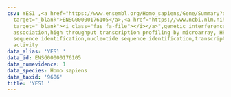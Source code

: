 ```yaml
---
csv: YES1 ,<a href="https://www.ensembl.org/Homo_sapiens/Gene/Summary?db=core;g=ENSG00000176105"
  target="_blank">ENSG00000176105</a>,<a href="https://www.ncbi.nlm.nih.gov/pubmed/28369544"
  target="_blank"><i class="fas fa-file"></i></a>",genetic interference,functional
  association,high throughput transcription profiling by microarray, HF73 cells,nucleotide
  sequence identification,nucleotide sequence identification,transcriptional regulation,up-regulates
  activity
data_alias: 'YES1 '
data_id: ENSG00000176105
data_numevidence: 1
data_species: Homo sapiens
data_taxid: '9606'
title: 'YES1 '
---
```

